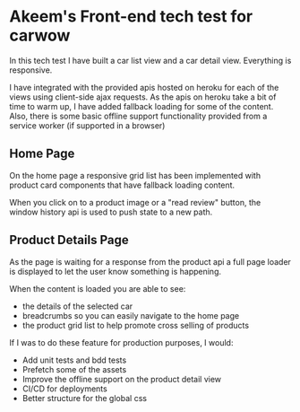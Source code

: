 # Akeem's Front-end tech test for carwow

In this tech test I have built a car list view and a car detail view. Everything is responsive.

I have integrated with the provided apis hosted on heroku for each of the views using client-side ajax requests.
As the apis on heroku take a bit of time to warm up, I have added fallback loading for some of the content.
Also, there is some basic offline support functionality provided from a service worker (if supported in a browser)

## Home Page  
On the home page a responsive grid list has been implemented with product card components that have fallback loading content.

When you click on to a product image or a "read review" button, the window history api is used to push state to a new path.  

## Product Details Page  
As the page is waiting for a response from the product api a full page loader is displayed to let the user know something is happening.

When the content is loaded you are able to see:

- the details of the selected car
- breadcrumbs so you can easily navigate to the home page
- the product grid list to help promote cross selling of products

If I was to do these feature for production purposes, I would:

- Add unit tests and bdd tests
- Prefetch some of the assets
- Improve the offline support on the product detail view
- CI/CD for deployments
- Better structure for the global css
